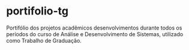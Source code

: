 # portifolio-tg
Portifólio dos projetos acadêmicos desenvolvimentos durante todos os períodos do curso de Análise e Desenvolvimento de Sistemas, utilizado como Trabalho de Graduação.
